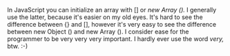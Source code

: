 In JavaScript you can initialize an array with [] or <i>new Array ().</i> I generally use the latter, because it's easier on my old eyes. It's hard to see the difference between {} and [], however it's very easy to see the difference between new Object () and new Array (). I consider ease for the programmer to be very very very important. I hardly ever use the word <i>very, </i>btw. :-)
